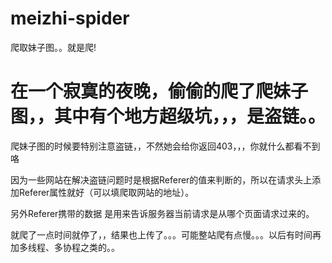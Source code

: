 # meizhi-spider
爬取妹子图。。就是爬!

# 在一个寂寞的夜晚，偷偷的爬了爬妹子图，，其中有个地方超级坑，，，是盗链。。


爬妹子图的时候要特别注意盗链，，不然她会给你返回403，，，你就什么都看不到咯

因为一些网站在解决盗链问题时是根据Referer的值来判断的，所以在请求头上添加Referer属性就好（可以填爬取网站的地址）。

另外Referer携带的数据 是用来告诉服务器当前请求是从哪个页面请求过来的。


就爬了一点时间就停了，，结果也上传了。。。可能整站爬有点慢。。。以后有时间再加多线程、多协程之类的。。
